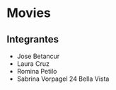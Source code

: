 # Movies 

## Integrantes 
* Jose Betancur
* Laura Cruz
* Romina Petilo 
* Sabrina Vorpagel    24 Bella Vista 
